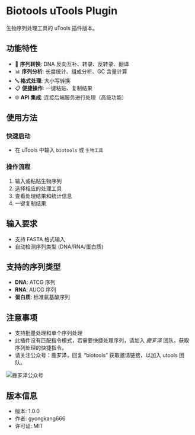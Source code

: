 # Biotools uTools Plugin

生物序列处理工具的 uTools 插件版本。

## 功能特性

- 🧬 **序列转换**: DNA 反向互补、转录、反转录、翻译
- 📊 **序列分析**: 长度统计、组成分析、GC 含量计算
- 🔤 **格式处理**: 大小写转换
- 📋 **便捷操作**: 一键粘贴、复制结果
- 🌐 **API 集成**: 连接后端服务进行处理（高级功能）

## 使用方法

### 快速启动
- 在 uTools 中输入 `biotools` 或 `生物工具`

### 操作流程
1. 输入或粘贴生物序列
2. 选择相应的处理工具
3. 查看处理结果和统计信息
4. 一键复制结果

## 输入要求

- 支持 FASTA 格式输入
- 自动检测序列类型 (DNA/RNA/蛋白质)

## 支持的序列类型

- **DNA**: ATCG 序列
- **RNA**: AUCG 序列
- **蛋白质**: 标准氨基酸序列

## 注意事项

- 支持批量处理和单个序列处理
- 此插件没有匹配指令模式，若需要快捷处理序列，请加入 *鹿芗泽* 团队，获取序列处理的快捷指令。
- 请关注公众号：鹿芗泽，回复 “biotools” 获取邀请链接，以加入 utools 团队。

![鹿芗泽公众号](https://github.com/luxiangze/utools-biotools/blob/35a2b2c4986e2dc8bf4ff9d76ad9c896d17cbec4/luxiangze.png)

## 版本信息

- 版本: 1.0.0
- 作者: gyongkang666
- 许可证: MIT
